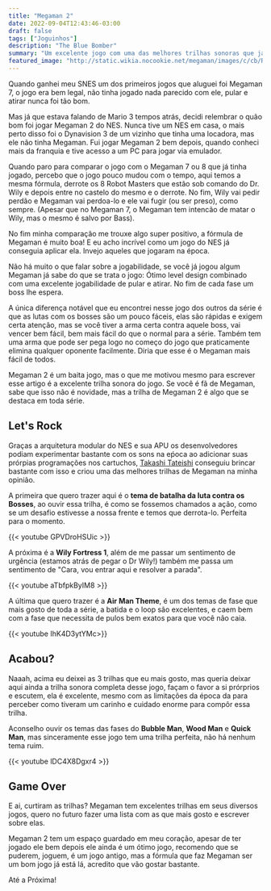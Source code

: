 ```yaml
---
title: "Megaman 2"
date: 2022-09-04T12:43:46-03:00
draft: false
tags: ["Joguinhos"]
description: "The Blue Bomber"
summary: "Um excelente jogo com uma das melhores trilhas sonoras que já escutei"
featured_image: "http://static.wikia.nocookie.net/megaman/images/c/cb/Rockman_2_package_art.png/revision/latest?cb=20191116023117"
---
```


Quando ganhei meu SNES um dos primeiros jogos que aluguei foi Megaman 7, o jogo era bem legal, não tinha jogado nada parecido com ele, pular e atirar nunca foi tão bom.

Mas já que estava falando de Mario 3 tempos atrás, decidi relembrar o quão bom foi jogar Megaman 2 do NES. Nunca tive um NES em casa, o mais perto disso foi o Dynavision 3 de um vizinho que tinha uma locadora, mas ele não tinha Megaman. Fui jogar Megaman 2 bem depois, quando conheci mais da franquia e tive acesso a um PC para jogar via emulador.

Quando paro para comparar o jogo com o Megaman 7 ou 8 que já tinha jogado, percebo que o jogo pouco mudou com o tempo, aqui temos a mesma fórmula, derrote os 8 Robot Masters que estão sob comando do Dr. Wily e depois entre no castelo do mesmo e o derrote. No fim, Wily vai pedir perdão e Megaman vai perdoa-lo e ele vai fugir (ou ser preso), como sempre. (Apesar que no Megaman 7, o Megaman tem intencão de matar o Wily, mas o mesmo é salvo por Bass). 

No fim minha comparação me trouxe algo super positivo, a fórmula de Megaman é muito boa! E eu acho incrível como um jogo do NES já conseguia aplicar ela. Invejo aqueles que jogaram na época.

Não há muito o que falar sobre a jogabilidade, se você já jogou algum Megaman já sabe do que se trata o jogo: Ótimo level design combinado com uma excelente jogabilidade de pular e atirar. No fim de cada fase um boss lhe espera. 

A única diferença notável que eu encontrei nesse jogo dos outros da série é que as lutas com os bosses são um pouco fáceis, elas são rápidas e exigem certa atenção, mas se você tiver a arma certa contra aquele boss, vai vencer bem fácil, bem mais fácil do que o normal para a série. Também tem uma arma que pode ser pega logo no começo do jogo que praticamente elimina qualquer oponente facilmente. Diria que esse é o Megaman mais fácil de todos.

Megaman 2 é um baita jogo, mas o que me motivou mesmo para escrever esse artigo é a excelente trilha sonora do jogo. Se você é fã de Megaman, sabe que isso não é novidade, mas a trilha de Megaman 2 é algo que se destaca em toda série.

## Let's Rock

Graças a arquitetura modular do NES e sua APU os desenvolvedores podiam experimentar bastante com os sons na eṕoca ao adicionar suas prórpias programações nos cartuchos, [Takashi Tateishi](https://capcom.fandom.com/wiki/Takashi_Tateishi) conseguiu brincar bastante com isso e criou uma das melhores trilhas de Megaman na minha opinião.

A primeira que quero trazer aqui é o **tema de batalha da luta contra os Bosses**, ao ouvir essa trilha, é como se fossemos chamados a ação, como se um desafio estivesse a nossa frente e temos que derrota-lo. Perfeita para o momento.

{{< youtube GPVDroHSUic >}}

A próxima é a **Wily Fortress 1**, além de me passar um sentimento de urgência (estamos atrás de pegar o Dr Wily!) também me passa um sentimento de "Cara, vou entrar aqui e resolver a parada". 

{{< youtube aTbfpkByIM8 >}}

A última que quero trazer é a **Air Man Theme**, é um dos temas de fase que mais gosto de toda a série, a batida e o loop são excelentes, e caem bem com a fase que necessita de pulos bem exatos para que você não caia.

{{< youtube IhK4D3ytYMc>}}

## Acabou?

Naaah, acima eu deixei as 3 trilhas que eu mais gosto, mas queria deixar aqui ainda a trilha sonora completa desse jogo, façam o favor a si prórprios e escutem, ela é excelente, mesmo com as limitações da época da para perceber como tiveram um carinho e cuidado enorme para compôr essa trilha.

Aconselho ouvir os temas das fases do **Bubble Man**, **Wood Man** e **Quick Man**, mas sinceramente esse jogo tem uma trilha perfeita, não há nenhum tema ruim.

{{< youtube lDC4X8Dgxr4 >}}

## Game Over

E ai, curtiram as trilhas? Megaman tem excelentes trilhas em seus diversos jogos, quero no futuro fazer uma lista com as que mais gosto e escrever sobre elas. 

Megaman 2 tem um espaço guardado em meu coração, apesar de ter jogado ele bem depois ele ainda é um ótimo jogo, recomendo que se puderem, joguem, é um jogo antigo, mas a fórmula que faz Megaman ser um bom jogo já está lá, acredito que vão gostar bastante.

Até a Próxima!






